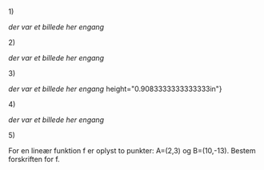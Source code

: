 1\)

*der var et billede her engang*

2\)

*der var et billede her engang*

3\)

*der var et billede her engang*
height="0.9083333333333333in"}

4\)

*der var et billede her engang*

5\)

For en lineær funktion f er oplyst to punkter: A=(2,3) og B=(10,-13).
Bestem forskriften for f.

